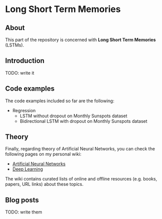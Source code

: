 # Long Short Term Memories

## About
This part of the repository is concerned with __Long Short Term Memories__ (LSTMs).

## Introduction

TODO: write it

## Code examples

The code examples included so far are the following:

- Regression
  - LSTM without dropout on Monthly Sunspots dataset
  - Bidirectional LSTM with dropout on Monthly Sunspots dataset

## Theory

Finally, regarding theory of Artificial Neural Networks, you can check the following pages on my personal wiki:

- [Artificial Neural Networks](https://wiki.kourouklides.com/wiki/Artificial_Neural_Network)
- [Deep Learning](https://wiki.kourouklides.com/wiki/Deep_Learning)

The wiki contains curated lists of online and offline resources (e.g. books, papers, URL links) about these topics.

## Blog posts

TODO: write them
